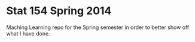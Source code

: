 Stat 154 Spring 2014
=================

Maching Learning repo for the Spring semester in order to better show off what I have done.
